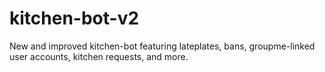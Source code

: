 # kitchen-bot-v2
New and improved kitchen-bot featuring lateplates, bans, groupme-linked user accounts, kitchen requests, and more.


